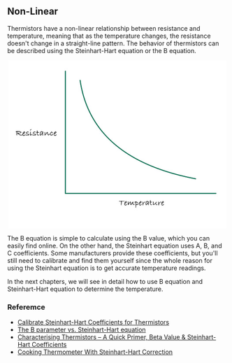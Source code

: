## Non-Linear
Thermistors have a non-linear relationship between resistance and temperature, meaning that as the temperature changes, the resistance doesn't change in a straight-line pattern. The behavior of thermistors can be described using the Steinhart-Hart equation or the B equation. 

<img style="display: block; margin: auto;" alt="pico2" src="./images/thermistor-non-linearity.jpg"/>

The B equation is simple to calculate using the B value, which you can easily find online. On the other hand, the Steinhart equation uses A, B, and C coefficients. Some manufacturers provide these coefficients, but you'll still need to calibrate and find them yourself since the whole reason for using the Steinhart equation is to get accurate temperature readings.

In the next chapters, we will see in detail how to use B equation and Steinhart-Hart equation to determine the temperature. 


### Referemce
- [Calibrate Steinhart-Hart Coefficients for Thermistors](https://www.thinksrs.com/downloads/PDFs/ApplicationNotes/LDC%20Note%204%20NTC%20Calculatorold.pdf) 
- [The B parameter vs. Steinhart-Hart equation](https://blog.meteodrenthe.nl/2022/09/07/the-b-parameter-vs-steinhart-hart-equation/)
- [Characterising Thermistors – A Quick Primer, Beta Value & Steinhart-Hart Coefficients](https://community.element14.com/challenges-projects/design-challenges/experimenting-with-thermistors/b/challenge-blog/posts/blog-3-characterising-thermistors-a-quick-primer-beta-value-steinhart-hart-coefficients)
- [Cooking Thermometer With Steinhart-Hart Correction](https://www.instructables.com/ESP32-NTP-Temperature-Probe-Cooking-Thermometer-Wi/)
